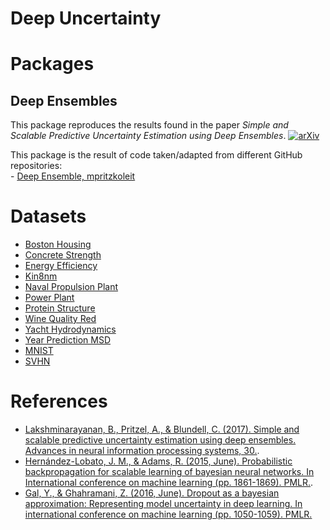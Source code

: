# Deep Uncertainty

# Packages
 ## Deep Ensembles

This package reproduces the results found in the paper *Simple and Scalable Predictive Uncertainty Estimation using Deep Ensembles*. [![arXiv](http://img.shields.io/badge/arXiv-1612.01474-B31B1B.svg)](https://arxiv.org/abs/1612.01474)

This package is the result of code taken/adapted from different GitHub repositories:  
    - [Deep Ensemble, mpritzkoleit](https://github.com/mpritzkoleit/deep-ensembles/blob/master/Deep%20Ensembles.ipynb)
# Datasets

- [Boston Housing](https://www.kaggle.com/datasets/vikrishnan/boston-house-prices?resource=download)
- [Concrete Strength](https://www.kaggle.com/datasets/elikplim/concrete-compressive-strength-data-set)
- [Energy Efficiency](https://www.kaggle.com/datasets/elikplim/eergy-efficiency-dataset)
- [Kin8nm](https://www.openml.org/search?type=data&sort=runs&id=189&status=active)
- [Naval Propulsion Plant](https://www.kaggle.com/datasets/elikplim/maintenance-of-naval-propulsion-plants-data-set?select=navalplantmaintenance.csv)
- [Power Plant](https://www.kaggle.com/datasets/eshaan90/global-power-plant-database?select=global_power_plant_database.csv)
- [Protein Structure](https://www.kaggle.com/datasets/shahir/protein-data-set)
- [Wine Quality Red](https://www.kaggle.com/datasets/uciml/red-wine-quality-cortez-et-al-2009)
- [Yacht Hydrodynamics](https://www.kaggle.com/datasets/heitornunes/yacht-hydrodynamics-data-set)
- [Year Prediction MSD](https://archive.ics.uci.edu/ml/machine-learning-databases/00203/)
- [MNIST](http://yann.lecun.com/exdb/mnist/)
- [SVHN](http://ufldl.stanford.edu/housenumbers/)
  
# References

- [Lakshminarayanan, B., Pritzel, A., & Blundell, C. (2017). Simple and scalable predictive uncertainty estimation using deep ensembles. Advances in neural information processing systems, 30.](https://proceedings.neurips.cc/paper/2017/hash/9ef2ed4b7fd2c810847ffa5fa85bce38-Abstract.html).
- [Hernández-Lobato, J. M., & Adams, R. (2015, June). Probabilistic backpropagation for scalable learning of bayesian neural networks. In International conference on machine learning (pp. 1861-1869). PMLR.](http://proceedings.mlr.press/v37/hernandez-lobatoc15.html).
- [Gal, Y., & Ghahramani, Z. (2016, June). Dropout as a bayesian approximation: Representing model uncertainty in deep learning. In international conference on machine learning (pp. 1050-1059). PMLR.](http://proceedings.mlr.press/v48/gal16.html?ref=https://githubhelp.com)
  